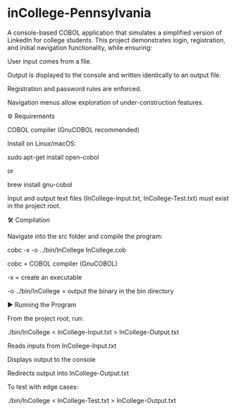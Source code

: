 # inCollege-Pennsylvania



A console-based COBOL application that simulates a simplified version of LinkedIn for college students.
This project demonstrates login, registration, and initial navigation functionality, while ensuring:

User input comes from a file.

Output is displayed to the console and written identically to an output file.

Registration and password rules are enforced.

Navigation menus allow exploration of under-construction features.


⚙️ Requirements

COBOL compiler (GnuCOBOL recommended)

Install on Linux/macOS:

sudo apt-get install open-cobol

or

brew install gnu-cobol


Input and output text files (InCollege-Input.txt, InCollege-Test.txt) must exist in the project root.

🛠️ Compilation

Navigate into the src folder and compile the program:

cobc -x -o ../bin/InCollege InCollege.cob


cobc = COBOL compiler (GnuCOBOL)

-x = create an executable

-o ../bin/InCollege = output the binary in the bin directory

▶️ Running the Program

From the project root, run:

./bin/InCollege < InCollege-Input.txt > InCollege-Output.txt


Reads inputs from InCollege-Input.txt

Displays output to the console

Redirects output into InCollege-Output.txt

To test with edge cases:

./bin/InCollege < InCollege-Test.txt > InCollege-Output.txt
